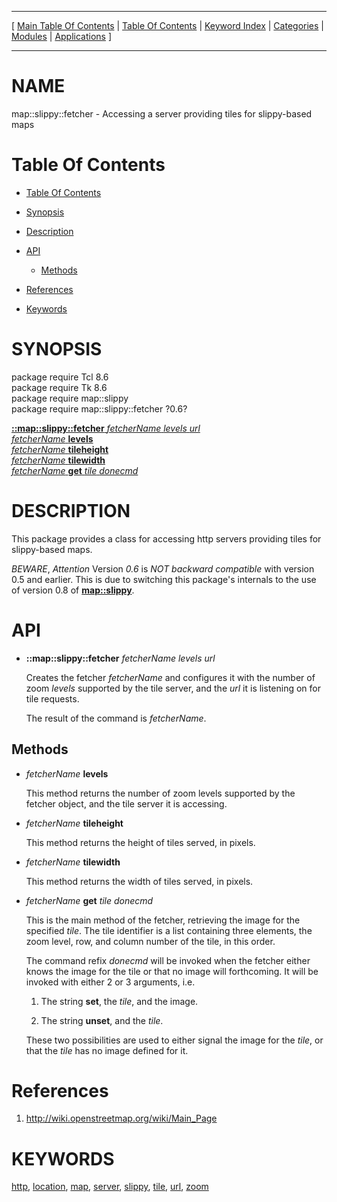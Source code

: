 
[//000000001]: # (map::slippy::fetcher \- Mapping utilities)
[//000000002]: # (Generated from file 'map\_slippy\_fetcher\.man' by tcllib/doctools with format 'markdown')
[//000000003]: # (map::slippy::fetcher\(n\) 0\.6 tcllib "Mapping utilities")

<hr> [ <a href="../../../../toc.md">Main Table Of Contents</a> &#124; <a
href="../../../toc.md">Table Of Contents</a> &#124; <a
href="../../../../index.md">Keyword Index</a> &#124; <a
href="../../../../toc0.md">Categories</a> &#124; <a
href="../../../../toc1.md">Modules</a> &#124; <a
href="../../../../toc2.md">Applications</a> ] <hr>

# NAME

map::slippy::fetcher \- Accessing a server providing tiles for slippy\-based maps

# <a name='toc'></a>Table Of Contents

  - [Table Of Contents](#toc)

  - [Synopsis](#synopsis)

  - [Description](#section1)

  - [API](#section2)

      - [Methods](#subsection1)

  - [References](#section3)

  - [Keywords](#keywords)

# <a name='synopsis'></a>SYNOPSIS

package require Tcl 8\.6  
package require Tk 8\.6  
package require map::slippy  
package require map::slippy::fetcher ?0\.6?  

[__::map::slippy::fetcher__ *fetcherName* *levels* *url*](#1)  
[*fetcherName* __levels__](#2)  
[*fetcherName* __tileheight__](#3)  
[*fetcherName* __tilewidth__](#4)  
[*fetcherName* __get__ *tile* *donecmd*](#5)  

# <a name='description'></a>DESCRIPTION

This package provides a class for accessing http servers providing tiles for
slippy\-based maps\.

*BEWARE*, *Attention* Version *0\.6* is *NOT backward compatible* with
version 0\.5 and earlier\. This is due to switching this package's internals to
the use of version 0\.8 of __[map::slippy](map\_slippy\.md)__\.

# <a name='section2'></a>API

  - <a name='1'></a>__::map::slippy::fetcher__ *fetcherName* *levels* *url*

    Creates the fetcher *fetcherName* and configures it with the number of
    zoom *levels* supported by the tile server, and the *url* it is
    listening on for tile requests\.

    The result of the command is *fetcherName*\.

## <a name='subsection1'></a>Methods

  - <a name='2'></a>*fetcherName* __levels__

    This method returns the number of zoom levels supported by the fetcher
    object, and the tile server it is accessing\.

  - <a name='3'></a>*fetcherName* __tileheight__

    This method returns the height of tiles served, in pixels\.

  - <a name='4'></a>*fetcherName* __tilewidth__

    This method returns the width of tiles served, in pixels\.

  - <a name='5'></a>*fetcherName* __get__ *tile* *donecmd*

    This is the main method of the fetcher, retrieving the image for the
    specified *tile*\. The tile identifier is a list containing three elements,
    the zoom level, row, and column number of the tile, in this order\.

    The command refix *donecmd* will be invoked when the fetcher either knows
    the image for the tile or that no image will forthcoming\. It will be invoked
    with either 2 or 3 arguments, i\.e\.

      1. The string __set__, the *tile*, and the image\.

      1. The string __unset__, and the *tile*\.

    These two possibilities are used to either signal the image for the
    *tile*, or that the *tile* has no image defined for it\.

# <a name='section3'></a>References

  1. [http://wiki\.openstreetmap\.org/wiki/Main\_Page](http://wiki\.openstreetmap\.org/wiki/Main\_Page)

# <a name='keywords'></a>KEYWORDS

[http](\.\./\.\./\.\./\.\./index\.md\#http),
[location](\.\./\.\./\.\./\.\./index\.md\#location),
[map](\.\./\.\./\.\./\.\./index\.md\#map), [server](\.\./\.\./\.\./\.\./index\.md\#server),
[slippy](\.\./\.\./\.\./\.\./index\.md\#slippy),
[tile](\.\./\.\./\.\./\.\./index\.md\#tile), [url](\.\./\.\./\.\./\.\./index\.md\#url),
[zoom](\.\./\.\./\.\./\.\./index\.md\#zoom)
